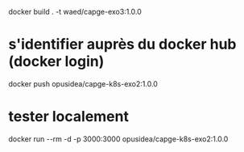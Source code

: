 
docker build . -t waed/capge-exo3:1.0.0

# s'identifier auprès du docker hub (docker login)
docker push opusidea/capge-k8s-exo2:1.0.0

# tester localement
docker run --rm -d -p 3000:3000 opusidea/capge-k8s-exo2:1.0.0
